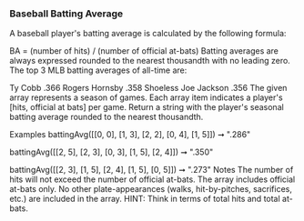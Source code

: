 ### Baseball Batting Average

A baseball player's batting average is calculated by the following formula:

BA = (number of hits) / (number of official at-bats)
Batting averages are always expressed rounded to the nearest thousandth with no leading zero. The top 3 MLB batting averages of all-time are:

Ty Cobb .366
Rogers Hornsby .358
Shoeless Joe Jackson .356
The given array represents a season of games. Each array item indicates a player's [hits, official at bats] per game. Return a string with the player's seasonal batting average rounded to the nearest thousandth.

Examples
battingAvg([[0, 0], [1, 3], [2, 2], [0, 4], [1, 5]]) ➞ ".286"

battingAvg([[2, 5], [2, 3], [0, 3], [1, 5], [2, 4]]) ➞ ".350"

battingAvg([[2, 3], [1, 5], [2, 4], [1, 5], [0, 5]]) ➞ ".273"
Notes
The number of hits will not exceed the number of official at-bats.
The array includes official at-bats only. No other plate-appearances (walks, hit-by-pitches, sacrifices, etc.) are included in the array.
HINT: Think in terms of total hits and total at-bats.
